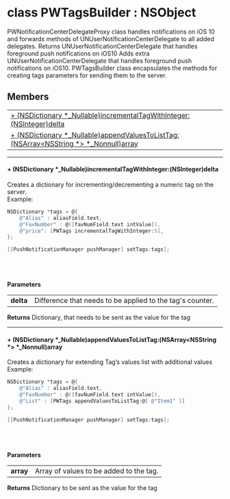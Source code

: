 
# <a name="heading"></a>class PWTagsBuilder : NSObject  
PWNotificationCenterDelegateProxy class handles notifications on iOS 10 and forwards methods of UNUserNotificationCenterDelegate to all added delegates. Returns UNUserNotificationCenterDelegate that handles foreground push notifications on iOS10 Adds extra UNUserNotificationCenterDelegate that handles foreground push notifications on iOS10. PWTagsBuilder class encapsulates the methods for creating tags parameters for sending them to the server. 
## Members  

<table>
	<tr>
		<td><a href="#1a0e2b3db7a764c0ea32c26ab83b50597d">+ (NSDictionary *_Nullable)incrementalTagWithInteger:(NSInteger)delta</a></td>
	</tr>
	<tr>
		<td><a href="#1aa14214efae53632b8a2a7bd90a5d8a35">+ (NSDictionary *_Nullable)appendValuesToListTag:(NSArray&lt;NSString *&gt; *_Nonnull)array</a></td>
	</tr>
</table>


----------  
  

#### <a name="1a0e2b3db7a764c0ea32c26ab83b50597d"></a>+ (NSDictionary \*\_Nullable)incrementalTagWithInteger:(NSInteger)delta  
Creates a dictionary for incrementing/decrementing a numeric tag on the server.<br/>Example: 
```Objective-C
NSDictionary *tags = @{
    @"Alias" : aliasField.text,
    @"FavNumber" : @([favNumField.text intValue]),
    @"price": [PWTags incrementalTagWithInteger:5],
};

[[PushNotificationManager pushManager] setTags:tags];
```
<br/><br/><br/><strong>Parameters</strong><br/>
<table>
	<tr>
		<td><strong>delta</strong></td>
		<td>Difference that needs to be applied to the tag's counter.</td>
	</tr>
</table>
<strong>Returns</strong> Dictionary, that needs to be sent as the value for the tag 

----------  
  

#### <a name="1aa14214efae53632b8a2a7bd90a5d8a35"></a>+ (NSDictionary \*\_Nullable)appendValuesToListTag:(NSArray&lt;NSString \*&gt; \*\_Nonnull)array  
Creates a dictionary for extending Tag’s values list with additional values<br/>Example:<br/>
```Objective-C
NSDictionary *tags = @{
    @"Alias" : aliasField.text,
    @"FavNumber" : @([favNumField.text intValue]),
    @"List" : [PWTags appendValuesToListTag:@[ @"Item1" ]]
};

[[PushNotificationManager pushManager] setTags:tags];
```
<br/><br/><br/><strong>Parameters</strong><br/>
<table>
	<tr>
		<td><strong>array</strong></td>
		<td>Array of values to be added to the tag.</td>
	</tr>
</table>
<strong>Returns</strong> Dictionary to be sent as the value for the tag 